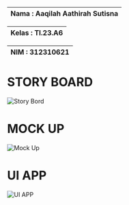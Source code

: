 |Nama : Aaqilah Aathirah Sutisna|
|-----------|

|Kelas : TI.23.A6|
|-----------|

|NIM : 312310621|
|-----------|

# STORY BOARD
![Story Bord](https://github.com/user-attachments/assets/7c13859a-f30a-4428-9eab-5bbcc3caba20)

# MOCK UP
![Mock Up](https://github.com/user-attachments/assets/4489c785-0f13-4335-96b6-94a6e3378ade)

# UI APP
![UI APP](https://github.com/user-attachments/assets/4ac30c78-92e9-4c19-9889-afa794146bee)
